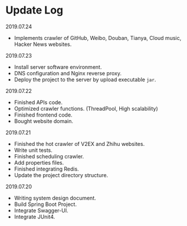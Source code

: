# Update Log



2019.07.24

- Implements crawler of GitHub, Weibo, Douban, Tianya, Cloud music, Hacker News websites.

2019.07.23

- Install server software environment.
- DNS configuration and Nginx reverse proxy.
- Deploy the project to the server by upload executable `jar`.

2019.07.22

- Finished APIs code.
- Optimized crawler functions. (ThreadPool, High scalability)
- Finished frontend code.
- Bought website domain.

2019.07.21

- Finished the hot crawler of V2EX and Zhihu websites.
- Write unit tests.
- Finished scheduling crawler.
- Add properties files.
- Finished integrating Redis.
- Update the project directory structure.

2019.07.20

- Writing system design document.
- Build Spring Boot Project.
- Integrate Swagger-UI.
- Integrate JUnit4.
